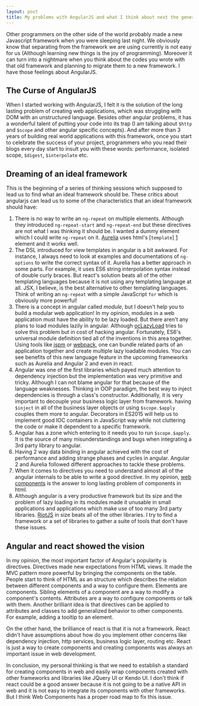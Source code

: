 ```yaml
---
layout: post
title: My problems with AngularJS and what I think about next the generation web frameworks
---
```


Other programmers on the other side of the world probably made a new Javascript framework when you were sleeping last night. We obviously know that separating from the framework we are using currently is not easy for us (Although learning new things is the joy of programming). Moreover it can turn into a nightmare when you think about the codes you wrote with that old framework and planning to migrate them to a new framework. I have those feelings about AngularJS.

## The Curse of AngularJS
When I started working with AngularJS, I felt it is the solution of the long lasting problem of creating web applications, which was struggling with DOM with an unstructured language. Besides other angular problems, it has a wonderful talent of putting your code into its trap (I am talking about `$http` and `$scope` and other angular specific concepts). And after more than 3 years of building real world applications with this framework, once you start to celebrate the success of your project, programmers who you read their blogs every day start to insult you with these words: performance, isolated scope, `$digest`, `$interpolate` etc.

## Dreaming of an ideal framework
This is the beginning of a series of thinking sessions which supposed to lead us to find what an ideal framework should be. These critics about angularjs can lead us to some of the characteristics that an ideal framework should have:

1. There is no way to write an `ng-repeat` on multiple elements. Although they introduced `ng-repeat-start` and `ng-repeat-end` but these directives are not what I was thinking it should be. I wanted a dummy element which I could write `ng-repeat` on it. [Aurelia][aurelia] uses html's [`template`] [1] element and it works well.
2. The DSL introduced for view templates in angular is a bit awkward. For instance, I always need to look at examples and documentations of `ng-options` to write the correct syntax of it. Aurelia has a better approach in some parts. For example, it uses ES6 string interpolation syntax instead of double curly braces. But react's solution beats all of the other templating languages because it is not using any templating language at all. JSX, I believe, is the best alternative to other templating languages. Think of writing an `ng-repeat` with a simple JavaScript `for` which is obviously more powerful! 
3. There is a concept in angular called _module_, but I doesn't help you to build a modular web application! In my opinion, modules in a web application must have the ability to be lazy loaded. But there aren't any plans to load modules lazily in angular. Although [ocLazyLoad][2] tries to solve this problem but in cost of hacking angular. Fortunately, ES6's universal module definition tied all of the inventions in this area together. Using tools like [jspm][jspm] or [webpack][webpack], one can bundle related parts of an application together and create multiple lazy loadable modules. You can see benefits of this new language feature in the upcoming frameworks such as Aurelia and Angular 2 and even in react.
4. Angular was one of the first libraries which payed much attention to dependency injection but the implementation was very primitive and tricky. Although I can not blame angular for that because of the language weaknesses. Thinking in OOP paradigm, the best way to inject dependencies is through a class's constructor. Additionally, it is very important to decouple your business logic layer from framework. having `$inject` in all of the business layer objects or using `$scope.$apply` couples them more to angular. Decorators in ES2015 will help us to implement good IOC containers in JavaScript way while not cluttering the code or make it dependent to a specific framework. 
5. Angular has a zone which entering to it needs you to run `$scope.$apply`. It is the source of many misunderstandings and bugs when integrating a 3rd party library to angular.
6. Having 2 way data binding in angular achieved with the cost of performance and adding strange phases and cycles in angular. Angular 2 and Aurelia followed different approaches to tackle these problems. 
7. When it comes to directives you need to understand almost all of the angular internals to be able to write a good directive. In my opinion, [web components][webcomponents] is the answer to long lasting problem of components in html.
8. Although angular is a very productive framework but its size and the problem of lazy loading in its modules made it unusable in small applications and applications which make use of too many 3rd party libraries. [RiotJS][3] in size beats all of the other libraries.
I try to find a framework or a set of libraries to gather a suite of tools that don't have these issues.

## Angular and react showed the vision
In my opinion, the most important factor of Angular's popularity is directives. Directives made new expectations from HTML views. It made the MVC pattern more powerful by bringing the components on the table. People start to think of HTML as an structure which describes the relation between different components and a way to configure them. Elements are components. Sibling elements of a component are a way to modify a component's contents. Attributes are a way to configure components or talk with them. Another brilliant idea is that directives can be applied to attributes and classes to add generalized behavior to other components. For example, adding a tooltip to an element.

On the other hand, the brilliance of react is that it is not a framework. React didn't have assumptions about how do you implement other concerns like dependency injection, http services, business logic layer, routing etc. React is just a way to create components and creating components was always an important issue in web development.

In conclusion, my personal thinking is that we need to establish a standard for creating components in web and easily wrap components created with other frameworks and libraries like JQuery UI or Kendo UI. I don't think if react could be a good answer because it is not going to be a native API in web and it is not easy to integrate its components with other frameworks. But I think Web Components has a proper road map to fix this issue.

 [1]: https://developer.mozilla.org/en-US/docs/Web/HTML/Element/template
 [2]: https://oclazyload.readme.io/
 [3]: http://riotjs.com/
 [aurelia]: http://aurelia.io
 [jspm]: http://jspm.io/
 [webpack]: https://webpack.github.io/
 [webcomponents]: http://webcomponents.org/